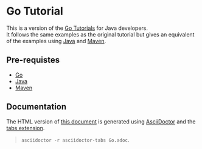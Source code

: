 # Go Tutorial

This is a version of the [Go Tutorials](https://go.dev/doc/tutorial/) for Java developers.  
It follows the same examples as the original tutorial but gives an equivalent of the examples using [Java](https://www.java.com/en/) and [Maven](https://maven.apache.org/).  

## Pre-requistes

* [Go](https://go.dev/doc/install)
* [Java](https://www.oracle.com/ca-en/java/technologies/downloads/)
* [Maven](https://maven.apache.org/install.html)

## Documentation

The HTML version of [this document](./docs/Go.adoc) is generated using [AsciiDoctor](http://asciidoctor.org/) and the [tabs extension](https://github.com/asciidoctor/asciidoctor-tabs).

> `asciidoctor -r asciidoctor-tabs Go.adoc`.